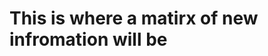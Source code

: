 <!-- TITLE: AQI Release Overview -->
<!-- SUBTITLE: This page summarizes design and development plan of Aquarius iNtutition Edition, for each version to give an overview of the releases. -->

# This is where a matirx of new infromation will be
